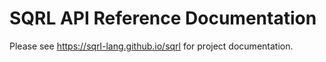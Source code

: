 # SQRL API Reference Documentation

Please see https://sqrl-lang.github.io/sqrl for project documentation.

